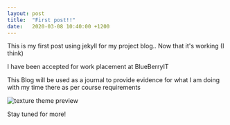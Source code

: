 ```yaml
---
layout: post
title:  "First post!!"
date:   2020-03-08 10:40:00 +1200
---
```

This is my first post using jekyll for my project blog.. Now that it's working (I think)

I have been accepted for work placement at BlueBerryIT 

This Blog will be used as a journal to provide evidence for what I am doing with my time there as per course requirements

![texture theme preview](https://www.mcoc.org.nz/media/50978118/blueberry-it.jpg?width=500&height=228.0701754385965)


Stay tuned for more!